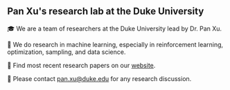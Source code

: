 ## Pan Xu's research lab at the Duke University

🎓 We are a team of researchers at the Duke University lead by Dr. Pan Xu.

🧐 We do research in machine learning, especially in reinforcement learning, optimization, sampling, and data science.

📄 Find most recent research papers on our [website](panxulab.github.io).

📧 Please contact pan.xu@duke.edu for any research discussion.

